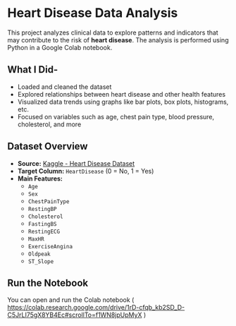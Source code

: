# Heart Disease Data Analysis

This project analyzes clinical data to explore patterns and indicators that may contribute to the risk of **heart disease**. 
The analysis is performed using Python in a Google Colab notebook.

## What I Did-

- Loaded and cleaned the dataset
- Explored relationships between heart disease and other health features
- Visualized data trends using graphs like bar plots, box plots, histograms, etc.
- Focused on variables such as age, chest pain type, blood pressure, cholesterol, and more

## Dataset Overview

- **Source:** [Kaggle - Heart Disease Dataset](https://www.kaggle.com/datasets/fedesoriano/heart-disease-prediction)
- **Target Column:** `HeartDisease` (0 = No, 1 = Yes)
- **Main Features:**
  - `Age`
  - `Sex`
  - `ChestPainType`
  - `RestingBP`
  - `Cholesterol`
  - `FastingBS` 
  - `RestingECG` 
  - `MaxHR` 
  - `ExerciseAngina` 
  - `Oldpeak` 
  - `ST_Slope`

## Run the Notebook

You can open and run the Colab notebook ( https://colab.research.google.com/drive/1rD-cfqb_kb2SD_D-C5JrLI75gX8YB4Ec#scrollTo=f1WN8jpUpMyX )

